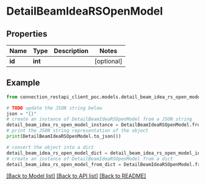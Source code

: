 # DetailBeamIdeaRSOpenModel


## Properties

Name | Type | Description | Notes
------------ | ------------- | ------------- | -------------
**id** | **int** |  | [optional] 

## Example

```python
from connection_restapi_client_poc.models.detail_beam_idea_rs_open_model import DetailBeamIdeaRSOpenModel

# TODO update the JSON string below
json = "{}"
# create an instance of DetailBeamIdeaRSOpenModel from a JSON string
detail_beam_idea_rs_open_model_instance = DetailBeamIdeaRSOpenModel.from_json(json)
# print the JSON string representation of the object
print(DetailBeamIdeaRSOpenModel.to_json())

# convert the object into a dict
detail_beam_idea_rs_open_model_dict = detail_beam_idea_rs_open_model_instance.to_dict()
# create an instance of DetailBeamIdeaRSOpenModel from a dict
detail_beam_idea_rs_open_model_from_dict = DetailBeamIdeaRSOpenModel.from_dict(detail_beam_idea_rs_open_model_dict)
```
[[Back to Model list]](../README.md#documentation-for-models) [[Back to API list]](../README.md#documentation-for-api-endpoints) [[Back to README]](../README.md)


